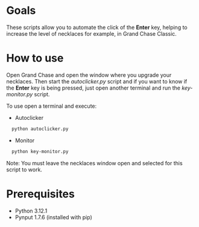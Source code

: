 # Goals
These scripts allow you to automate the click of the **Enter** key, helping to increase the level of necklaces for example, in Grand Chase Classic.

# How to use
Open Grand Chase and open the window where you upgrade your necklaces. Then start the _autoclicker.py_ script and if you want to know if the **Enter** key is being pressed, just open another terminal and run the _key-monitor.py_ script.

To use open a terminal and execute:

* Autoclicker
````sh
  python autoclicker.py
````
* Monitor
````sh
  python key-monitor.py
````

Note: You must leave the necklaces window open and selected for this script to work.

# Prerequisites
* Python 3.12.1
* Pynput 1.7.6 (installed with pip)
